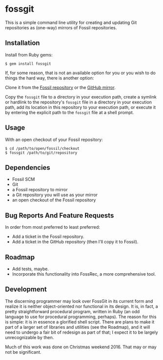 # fossgit

This is a simple command line utility for creating and updating Git
repositories as (one-way) mirrors of Fossil repositories.

## Installation

Install from Ruby gems:

    $ gem install fossgit

If, for some reason, that is not an available option for you or you wish to do
things the hard way, there is another option:

Clone it from the [Fossil repository](https://fossrec.com/u/apotheon/fossgit/)
or the [GitHub mirror](https://github.com/apotheon/fossgit/).

Copy the `fossgit` file to a directory in your execution path, create a symlink
or hardlink to the repository's `fossgit` file in a directory in your execution
path, add its location in this repository to your execution path, or execute it
by entering the explicit path to the `fossgit` file at a shell prompt.

## Usage

With an open checkout of your Fossil repository:

    $ cd /path/to/open/fossil/checkout
    $ fossgit /path/to/git/repository

## Dependencies

* Fossil SCM
* Git
* a Fossil repository to mirror
* a Git repository you will use as your mirror
* an open checkout of the Fossil repository

## Bug Reports And Feature Requests

In order from most preferred to least preferred:

* Add a ticket in the Fossil repository.
* Add a ticket in the GitHub repository (then I'll copy it to Fossil).

## Roadmap

* Add tests, maybe.
* Incorporate this functionality into FossRec, a more comprehensive tool.

## Development

The discerning programmer may look over FossGit in its current form and realize
it is neither object-oriented nor functional in its design.  It is, in fact, a
pretty straightforward procedural program, written in Ruby (an odd language to
use for procedural programming, perhaps).  The reason for this is simple: it is
in essence a glorified shell script.  There are plans to make it part of a
larger set of libraries and utilities (see the Roadmap), and it will need to
undergo a fair bit of redesign as part of that; I expect it to be largely
unrecognizable by then.

Much of this work was done on Christmas weekend 2016.  That may or may not be
significant.
